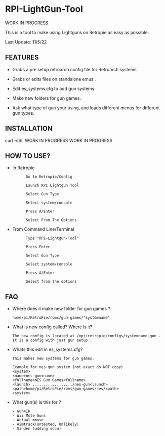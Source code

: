 # RPI-LightGun-Tool
WORK IN PROGRESS

This is a tool to make using Lightguns on Retropie as easy as possible.

Last Update:            11/5/22

## FEATURES 

- Grabs a pre setup retroarch config file for Retroarch systems.

- Grabs or edits files on standalone emus .

- Edit es_systems.cfg to add gun systems

- Make new folders for gun games. 

- Ask what type of gun your using, and loads different menus for different gun types.

## INSTALLATION

curl -sSL WORK IN PROGRESS WORK IN PROGRESS

## HOW TO USE?

- In Retropie

            Go to Retropie/Config
            
            Launch RPI Lightgun Tool 
            
            Select Gun Type

            Select system/console

            Press A/Enter

            Select From The Options 
            
            
- From Command Line/Terminal

            Type "RPI-Lightgun-Tool" 
                        
            Press Enter
            
            Select Gun Type
            
            Select system/console

            Press A/Enter

            Select from the options
## FAQ

- Where does it make new folder for gun games ?
      
      home/pi/RetroPie/roms/gun-games/"systemname"
      
- What is new config called? Where is it?

      The new config is located at /opt/retropie/configs/systemname-gun . 
      It is a config with just gun setup . 
      
- Whats this edit in es_systems.cfg?

      This makes new systems for gun games.
      
      Example for nes-gun system (not exact do NOT copy)
      <system>
      <name>nes-gun<name> 
      <fullname>NES Gun Games<fullname>
      <launch> ................../nes-gun<launch>
      <path>home/pi/RetroPie/roms/gun-games/nes/<path>
      <system>
       
- What gun(s) is this for ?
      
      - Gun4IR
      - Wii Mote Guns
      - Actual mouse
      - Aimtrack(untested, Unlikely)
      - Sinden (adding soon)

